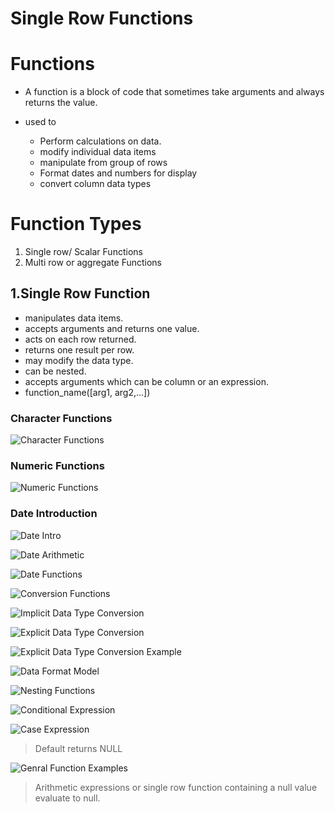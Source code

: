 # Single Row Functions

# Functions

* A function is a block of code that sometimes take arguments and always returns the value.

* used to
    - Perform calculations on data.
    - modify individual data items
    - manipulate from group of rows
    - Format dates and numbers for display
    - convert column data types

# Function Types
1. Single row/ Scalar Functions 
2. Multi row or aggregate Functions



## 1.Single Row Function

* manipulates data items.
* accepts arguments and returns one value.
* acts on each row returned.
* returns one result per row.
* may modify the data type.
* can be nested.
* accepts arguments which can be column or an expression.
* function_name([arg1, arg2,...])

### Character Functions

![Character Functions](./Character_Manipulation_Functions.png)

### Numeric Functions

![Numeric Functions](./Numeric_Functions.png)

### Date Introduction

![Date Intro](./Date_Intro.png)

![Date Arithmetic](./Date%20Arithmetic.png)

![Date Functions](./Date%20Functions.png)

![Conversion Functions](./Conversion%20Functions.png)

![Implicit Data Type Conversion](./Implicit%20Data%20Type%20Conversion.png)

![Explicit Data Type Conversion](./Explicit%20Data%20Type%20Conversion.png)

![Explicit Data Type Conversion Example](./Explicit%20Data%20Type%20Conversion%20Example.png)

![Data Format Model](./Data%20Format%20Model.png)

![Nesting Functions](./Nesting%20Functions.png)

![Conditional Expression](./Conditional%20Expression.png)

![Case Expression](./Case%20Expression.png)

> Default returns NULL

![Genral Function Examples](./Genral%20Function%20Examples.png)

> Arithmetic expressions or single row function containing a null value evaluate to null.
